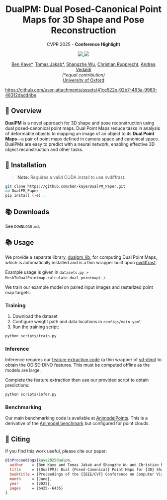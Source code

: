 <div align="center">
  <h1>DualPM: Dual Posed-Canonical Point Maps for 3D Shape and Pose Reconstruction</h1>
  
  <p align="center">CVPR 2025 - <strong>Conference Highlight</strong></p>
  
  <a href="https://dualpm.github.io">
    <img src="https://img.shields.io/badge/%F0%9F%8F%A0%20Project%20Page-gray.svg">
  </a>
  <a href="https://arxiv.org/abs/2412.04464">
    <img src="https://img.shields.io/badge/%F0%9F%93%84%20arXiv-2412.04464-B31B1B.svg">
  </a>
  
  <br>

  [Ben Kaye*](https://dualpm.github.io), [Tomas Jakab*](https://www.robots.ox.ac.uk/~tomj/), [Shangzhe Wu](https://elliottwu.com), [Christian Rupprecht](https://chrirupp.github.io), [Andrea Vedaldi](https://www.robots.ox.ac.uk/~vedaldi/)
  <br>
  <em>(*equal contribution)</em>
  <br>
  [University of Oxford](https://www.robots.ox.ac.uk/~vgg/)
</div>

https://github.com/user-attachments/assets/41ce522e-92b7-463a-9983-48312dadd4be


## 📖 Overview

**DualPM** is a novel approach for 3D shape and pose reconstruction using dual posed-canonical point maps. Dual Point Maps reduce tasks in analysis of deformable objects to mapping an image of an object to its **Dual Point Maps**—a pair of point maps defined in camera space and canonical space. DualPMs are easy to predict with a neural network, enabling effective 3D object reconstruction and other tasks.

## 🚀 Installation

> **Note:** Requires a valid CUDA install to use nvdiffrast.

```bash
git clone https://github.com/ben-kaye/DualPM_Paper.git
cd DualPM_Paper
pip install (-e) .
```

## 📚 Downloads

See `DOWNLOAD.md`.

## 📚 Usage

We provide a separate library, [dualpm_lib](https://github.com/ben-kaye/dualpm_lib), for computing Dual Point Maps, which is automatically installed and is a thin wrapper built upon [nvdiffrast](https://github.com/NVlabs/nvdiffrast).

Example usage is given in `datasets.py > MeshToDualPointmap.calculate_dual_pointmap(.)`.

We train our example model on paired input images and rasterized point map targets.

### Training

1. Download the dataset
2. Configure weight path and data locations in `configs/main.yaml`
3. Run the training script:

```bash
python scripts/train.py
```

### Inference

Inference requires our [feature extraction code](https://github.com/DualPM/canon) (a thin wrapper of [sd-dino](https://github.com/Junyi42/sd-dino)) to obtain the ODISE-DINO features. This must be computed offline as the models are large.

Complete the feature extraction then use our provided script to obtain predictions:

```bash
python scripts/infer.py
```

### Benchmarking

Our main benchmarking code is available at [AnimodelPoints](https://github.com/DualPM/AnimodelPoints). This is a derivative of the [Animodel benchmark](https://github.com/tomasjakab/animodel) but configured for point clouds.


## 📄 Citing

If you find this work useful, please cite our paper:

```bibtex
@InProceedings{kaye2025dualpm,
  author    = {Ben Kaye and Tomas Jakab and Shangzhe Wu and Christian Rupprecht and Andrea Vedaldi},
  title     = {{DualPM}: Dual {Posed-Canonical} Point Maps for {3D} Shape and Pose Reconstruction},
  booktitle = {Proceedings of the {IEEE/CVF} Conference on Computer Vision and Pattern Recognition ({CVPR})},
  month     = {June},
  year      = {2025},
  pages     = {6425--6435}
}
```
